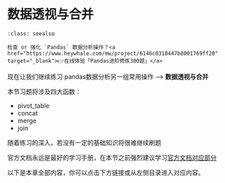 # 数据透视与合并


<!-- #region -->
```{admonition} 在线刷题
:class: seealso

检查 or 强化 `Pandas` 数据分析操作？<a href="https://www.heywhale.com/mw/project/6146c0318447b8001769ff20" target="_blank">👉在线体验「Pandas进阶修炼300题」</a>
```

现在让我们继续练习 pandas数据分析另一组常用操作 --> **数据透视与合并**


本节习题将涉及四大函数：
    
- pivot_table
- concat
- merge
- join

随着练习的深入，若没有一定的基础知识将很难继续刷题
    
官方文档永远是最好的学习手册，在本节之前强烈建议学习[官方文档对应部分](https://pandas.pydata.org/pandas-docs/version/0.20/merging.html#database-style-dataframe-joining-merging)

以下是本章全部内容，你可以点击下方链接或从左侧目录进入对应内容。

```{tableofcontents}
```
<!-- #endregion -->
